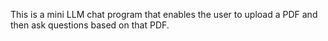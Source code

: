 This is a mini LLM chat program that enables the user to upload a PDF and then ask questions based on that PDF.